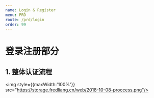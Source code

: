 ```yaml
---
name: Login & Register
menu: PRD
route: /prd/login
order: 99
---
```


# 登录注册部分
## 1. 整体认证流程

<img style={{maxWidth:'100%'}} src="https://storage.fredliang.cn/web/2018-10-08-proccess.png"/>

